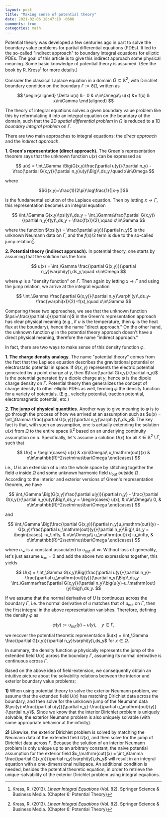 ```yaml
---
layout: post
title: "Making sense of potential theory"
date: 2021-02-06 18:47:18 -0600
comments: true
categories: math
---
```


Potential theory was developed a few centuries ago in part to solve the boundary value problems for partial differential equations (PDEs). It led to the so-called "indirect approach" to boundary integral equations for elliptic PDEs. The goal of this article is to give this indirect approach some physical meaning. Some basic knowledge of potential theory is assumed. (See the book by R. Kress[^kress] for more details.)

Consider the classical Laplace equation in a domain $\Omega\subset\mathbb{R}^2$, with Dirichlet boundary condition on the boundary $\Gamma:=\partial\Omega$, written as

$$
\begin{aligned}
\Delta u(x) &= 0 & x\in\Omega\\
u(x) &= f(x) & x\in\Gamma
\end{aligned}
$$

The theory of integral equations solves a given boundary value problem like this by reformulating it into an integral equation on the boundary of the domain, such that the 2D *spatial differential problem* in $\Omega$ is reduced to a 1D *boundary integral problem* on $\Gamma$.

There are two main approaches to integral equations: the *direct approach* and the *indirect approach*.

<!--more-->

**1.  Green's representation (direct approach).** The Green's representation theorem says that the unknown function $u(x)$ can be expressed as

$$
u(x) = \int_\Gamma \Big(G(x,y)\frac{\partial u(y)}{\partial n_y} - \frac{\partial G(x,y)}{\partial n_y}u(y)\Big)\,ds_y,\quad x\in\Omega
$$

where

$$G(x,y)=\frac{1}{2\pi}\log\frac{1}{|x-y|}$$

is the fundamental solution of the Laplace equation. Then by letting $x\to\Gamma$, this representation becomes an integral equation

$$
\int_\Gamma G(x,y)\psi(y)\,ds_y = \int_\Gamma\frac{\partial G(x,y)}{\partial n_y}f(y)\,ds_y + \frac{f(x)}{2},\quad x\in\Gamma
$$

where the function $\psi(y) = \frac{\partial u(y)}{\partial n_y}$ is the unknown Neumann data on $\Gamma$, and the $f(x)/2$ term is due to the so-called jump relation[^kress].

**2. Potential theory (indirect approach).** In potential theory, one starts by assuming that the solution has the form

$$
u(x) = \int_\Gamma \frac{\partial G(x,y)}{\partial n_y}\varphi(y)\,ds_y,\quad x\in\Omega
$$

where $\varphi$ is a "density function" on $\Gamma$. Then again by letting $x\to\Gamma$ and using the jump relation, we arrive at the integral equation

$$
\int_\Gamma \frac{\partial G(x,y)}{\partial n_y}\varphi(y)\,ds_y-\frac{\varphi(x)}{2}=f(x),\quad x\in\Gamma
$$

Comparing these two approaches, we see that the unknown function $\psi=\frac{\partial u}{\partial n}$ in the Green's representation approach has clear physical meaning (e.g.,  if $u$ is the temperature, then $\psi$ is the heat flux at the boundary), hence the name "direct approach." On the other hand, the unknown function $\varphi$ in the potential theory approach doesn't have a direct physical meaning, therefore the name "indirect approach."

In fact, there are two ways to make sense of this density function $\varphi$. 

**1. The charge density analogy.** The name "potential theory" comes from the fact that the Laplace equation describes the gravitational potential or electrostatic potential in space. If $G(x,y)$ represents the electric potential generated by a point charge at $y$, then $\frac{\partial G(x,y)}{\partial n_y}$ is the potential generated by a dipole charge at $y$, hence $\varphi$ is the dipole charge density on $\Gamma$. Potential theory then generalizes the concept of charge density to other elliptic PDEs as well, terming $\varphi$ the density function for a variety of potentials. (E.g., velocity potential, traction potential, electromagnetic potential, etc.)

**2. The jump of physical quantities.** Another way to give meaning to $\varphi$ is to go through the process of how we arrived at an assumption such as $u(x) = \int_\Gamma \frac{\partial G(x,y)}{\partial n_y}\varphi(y)\,ds_y$. The key fact is that, with such an assumption, one is actually extending the solution $u(x)$ from $\Omega$ to the entire space $\mathbb{R}^2$ based on an underlying continuity assumption on $u$. Specifically, let's assume a solution $U(x)$ for all $x\in\mathbb{R}^2\setminus\Gamma$, such that

$$
U(x) = \begin{cases}
u(x) & x\in\Omega\\
u_\mathrm{out}(x) & x\in\mathbb{R}^2\setminus\bar\Omega
\end{cases}
$$

i.e., $U$ is an extension of $u$ into the whole space by stitching together the field $u$ inside $\Omega$ and some unknown harmonic field $u_\mathrm{out}$ outside $\Omega$ . According to the interior and exterior versions of Green's representation theorem, we have

$$
\int_\Gamma \Big(G(x,y)\frac{\partial u(y)}{\partial n_y} - \frac{\partial G(x,y)}{\partial n_y}u(y)\Big)\,ds_y =
\begin{cases}
u(x), & x\in\Omega\\
0, & x\in\mathbb{R}^2\setminus\bar\Omega
\end{cases}
$$

and

$$
\int_\Gamma \Big(\frac{\partial G(x,y)}{\partial n_y}u_\mathrm{out}(y) - G(x,y)\frac{\partial u_\mathrm{out}(y)}{\partial n_y}\Big)\,ds_y =
\begin{cases}
-u_\infty, & x\in\Omega\\
u_\mathrm{out}(x)-u_\infty, & x\in\mathbb{R}^2\setminus\bar\Omega
\end{cases}
$$

where $u_\infty$ is a constant associated to $u_\mathrm{out}$ at $\infty$. Without loss of generality, let's just assume $u_\infty=0$ and add the above two expressions together, this yields

$$
U(x) = \int_\Gamma G(x,y)\Big(\frac{\partial u(y)}{\partial n_y}-\frac{\partial u_\mathrm{out}(y)}{\partial n_y}\Big)\,ds_y - \int_\Gamma\frac{\partial G(x,y)}{\partial n_y}\big(u(y)-u_\mathrm{out}(y)\big)\,ds_y.
$$

If we assume that the normal derivative of $U$ is continuous across the boundary $\Gamma$, i.e. the normal derivative of $u$ matches that of $u_\mathrm{out}$ on $\Gamma$, then the first integral in the above representation vanishes. Therefore, defining the density $\varphi$ as

$$
\varphi(y) := u_\mathrm{out}(y) - u(y),\quad y\in\Gamma,
$$

we recover the potential theoretic representation $u(x) = \int_\Gamma \frac{\partial G(x,y)}{\partial n_y}\varphi(y)\,ds_y$ for $x\in\Omega$.

In summary, the density function $\varphi$ physically represents the jump of the extended field $U(x)$ across the boundary $\Gamma$, assuming its normal derivative is continuous across $\Gamma$. 

Based on the above idea of field-extension, we consequently obtain an intuitive picture about the solvability relations between the interior and exterior boundary value problems:

**1)** When using potential theory to solve the exterior Neumann problem, we assume that the extended field $U(x)$ has matching Dirichlet data across the boundary, and then solve for the unknown jump of the Neumann data $\psi(y):=\frac{\partial u(y)}{\partial n_y}-\frac{\partial u_\mathrm{out}(y)}{\partial n_y}$. Since we know that the interior Dirichlet problem is uniquely solvable, the exterior Neumann problem is also uniquely solvable (with some appropriate behavior at the infinity).

**2)** Likewise, the exterior Dirichlet problem is solved by matching the Neumann data of the extended field $U(x)$, and then solve for the jump of Dirichlet data across $\Gamma$.  Because the solution of an interior Neumann problem is only unique up to an arbitrary constant, the naive potential assumption for the exterior field $u_\mathrm{out}(x) = \int_\Gamma \frac{\partial G(x,y)}{\partial n_y}\varphi(y)\,ds_y$ will result in an integral equation with a one-dimensional nullspace. An additional condition is needed, besides the potential theoretic equation, in order to retrieve the unique-solvability of the exterior Dirichlet problem using integral equations.

[^kress]: Kress, R. (2013). *Linear Integral Equations* (Vol. 82). Springer Science & Business Media. (Chapter 6: Potential Theory)